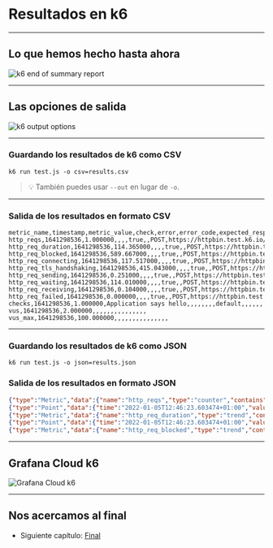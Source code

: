 # Resultados en k6

---

## Lo que hemos hecho hasta ahora

![k6 end of summary report](../../images/k6-end-of-summary.png)

---

## Las opciones de salida

![k6 output options](../../images/k6-output-options.png)

---

### Guardando los resultados de k6 como CSV

```shell
k6 run test.js -o csv=results.csv
```

> 💡 También puedes usar `--out` en lugar de `-o`.

---

### Salida de los resultados en formato CSV

```csv
metric_name,timestamp,metric_value,check,error,error_code,expected_response,group,method,name,proto,scenario,service,status,subproto,tls_version,url,extra_tags
http_reqs,1641298536,1.000000,,,,true,,POST,https://httpbin.test.k6.io/post,HTTP/1.1,default,,200,,tls1.2,https://httpbin.test.k6.io/post,
http_req_duration,1641298536,114.365000,,,,true,,POST,https://httpbin.test.k6.io/post,HTTP/1.1,default,,200,,tls1.2,https://httpbin.test.k6.io/post,
http_req_blocked,1641298536,589.667000,,,,true,,POST,https://httpbin.test.k6.io/post,HTTP/1.1,default,,200,,tls1.2,https://httpbin.test.k6.io/post,
http_req_connecting,1641298536,117.517000,,,,true,,POST,https://httpbin.test.k6.io/post,HTTP/1.1,default,,200,,tls1.2,https://httpbin.test.k6.io/post,
http_req_tls_handshaking,1641298536,415.043000,,,,true,,POST,https://httpbin.test.k6.io/post,HTTP/1.1,default,,200,,tls1.2,https://httpbin.test.k6.io/post,
http_req_sending,1641298536,0.251000,,,,true,,POST,https://httpbin.test.k6.io/post,HTTP/1.1,default,,200,,tls1.2,https://httpbin.test.k6.io/post,
http_req_waiting,1641298536,114.010000,,,,true,,POST,https://httpbin.test.k6.io/post,HTTP/1.1,default,,200,,tls1.2,https://httpbin.test.k6.io/post,
http_req_receiving,1641298536,0.104000,,,,true,,POST,https://httpbin.test.k6.io/post,HTTP/1.1,default,,200,,tls1.2,https://httpbin.test.k6.io/post,
http_req_failed,1641298536,0.000000,,,,true,,POST,https://httpbin.test.k6.io/post,HTTP/1.1,default,,200,,tls1.2,https://httpbin.test.k6.io/post,
checks,1641298536,1.000000,Application says hello,,,,,,,,default,,,,,,
vus,1641298536,2.000000,,,,,,,,,,,,,,,
vus_max,1641298536,100.000000,,,,,,,,,,,,,,,
```

---

### Guardando los resultados de k6 como JSON

```shell
k6 run test.js -o json=results.json
```

### Salida de los resultados en formato JSON

```JSON
{"type":"Metric","data":{"name":"http_reqs","type":"counter","contains":"default","tainted":null,"thresholds":[],"submetrics":null,"sub":{"name":"","parent":"","suffix":"","tags":null}},"metric":"http_reqs"}
{"type":"Point","data":{"time":"2022-01-05T12:46:23.603474+01:00","value":1,"tags":{"expected_response":"true","group":"","method":"POST","name":"https://httpbin.test.k6.io/post","proto":"HTTP/1.1","scenario":"default","status":"200","tls_version":"tls1.2","url":"https://httpbin.test.k6.io/post"}},"metric":"http_reqs"}
{"type":"Metric","data":{"name":"http_req_duration","type":"trend","contains":"time","tainted":null,"thresholds":["p(95)<=100"],"submetrics":null,"sub":{"name":"","parent":"","suffix":"","tags":null}},"metric":"http_req_duration"}
{"type":"Point","data":{"time":"2022-01-05T12:46:23.603474+01:00","value":118.96,"tags":{"expected_response":"true","group":"","method":"POST","name":"https://httpbin.test.k6.io/post","proto":"HTTP/1.1","scenario":"default","status":"200","tls_version":"tls1.2","url":"https://httpbin.test.k6.io/post"}},"metric":"http_req_duration"}
{"type":"Metric","data":{"name":"http_req_blocked","type":"trend","contains":"time","tainted":null,"thresholds":[],"submetrics":null,"sub":{"name":"","parent":"","suffix":"","tags":null}},"metric":"http_req_blocked"}
```

---

## Grafana Cloud k6

![Grafana Cloud k6](../../images/grafana-cloud-k6.png)
<!-- .element class="stretch" -->

---

## Nos acercamos al final

- Siguiente capítulo: [Final](?p=esp/end)
